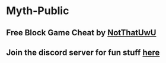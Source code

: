 # Myth-Public
## Free Block Game Cheat by [NotThatUwU](https://www.youtube.com/c/NotThatUwU)
## Join the discord server for fun stuff [here](https://discord.gg/Px4G7Xr48g)
